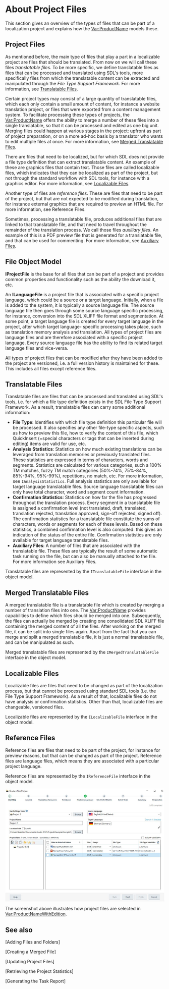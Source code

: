 About Project Files
====
This section gives an overview of the types of files that can be part of a localization project and explains how the <Var:ProductName> models these.

Project Files
----
As mentioned before, the main type of files that play a part in a localizable project are files that should be translated. From now on we will call these files *translatable files*. To be more specific, we define translatable files as files that can be processed and translated using SDL's tools, more specifically files from which the translatable content can be extracted and manipulated through the *File Type Support Framework*. For more information, see [Translatable Files](#translatable-files).

Certain project types may consist of a large quantity of translatable files, which each only contain a small amount of content, for instance a website translation project, or files that were exported from a content management system. To facilitate processing these types of projects, the <Var:ProductName> offers the ability to merge a number of these files into a single translatable, so that it can be processed and edited as one big unit. Merging files could happen at various stages in the project: upfront as part of project preparation, or on a more ad-hoc basis by a translator who wants to edit multiple files at once. For more information, see [Merged Translatable Files](#merged-translatable-files).

There are files that need to be localized, but for which SDL does not provide a file type definition that can extract translatable content. An example of these are graphics files that contain text. Those files are called localizable files, which indicates that they can be localized as part of the project, but not through the standard workflow with SDL tools, for instance with a graphics editor. For more information, see [Localizable Files](#localizable-files).

Another type of files are *reference files*. These are files that need to be part of the project, but that are not expected to be modified during translation, for instance external graphics that are required to preview an HTML file. For more information, see Reference Files.

Sometimes, processing a translatable file, produces additional files that are linked to that translatable file, and that need to travel throughout the remainder of the translation process. We call those files *auxiliary files*. An example of this is a PDF preview file that is generated for a translatable file, and that can be used for commenting. For more information, see [Auxiliary Files](#localizable-files).

File Object Model
---
**IProjectFile** is the base for all files that can be part of a project and provides common properties and functionality such as the ability the download it, etc.

An **ILanguageFile** is a project file that is associated with a specific project language, which could be a source or a target language. Initially, when a file is added to the system, it is typically a source language file. The source language file then goes through some source language specific processing, for instance, conversion into the SDL XLIFF file format and segmentation. At some point, a target language file is created for every target language in the project, after which target language- specific processing takes place, such as translation memory analysis and translation. All types of project files are language files and are therefore associated with a specific project language. Every source language file has the ability to find its related target language files and vice-versa.

All types of project files that can be modified after they have been added to the project are versioned, i.e. a full version history is maintained for these. This includes all files except reference files.

Translatable Files
-----
Translatable files are files that can be processed and translated using SDL's tools, i.e. for which a file type definition exists in the SDL File Type Support Framework. As a result, translatable files can carry some additional information:

* **File Type**: Identifies with which file type definition this particular file will be processed. It also specifies any other file-type specific aspects, such as how to preview this file, how to verify the content of this file, which QuickInsert (=special characters or tags that can be inserted during editing) items are valid for use, etc.
* **Analysis Statistics**: Statistics on how much existing translations can be leveraged from translation memories or previously translated files. These statistics are expressed in terms of characters, words and segments. Statistics are calculated for various categories, such a 100% TM matches, fuzzy TM match categories (50%-74%, 75%-84%, 85%-94%, 95%-99%), repetitions, no match, etc. For more information, see `IAnalysisStatistics`. Full analysis statistics are only available for target language translatable files. Source language translatable files can only have total character, word and segment count information.
* **Confirmation Statistics**: Statistics on how far the file has progressed throughout the translation process. Every segment in a translatable file is assigned a confirmation level (not translated, draft, translated, translation rejected, translation approved, sign-off rejected, signed off). The confirmation statistics for a translatable file constitute the sums of characters, words or segments for each of these levels. Based on these statistics, a combined confirmation level is also computed: this gives an indication of the status of the entire file. Confirmation statistics are only available for target language translatable files.
* **Auxiliary Files**: A number of files that are associated with the translatable file. These files are typically the result of some automatic task running on the file, but can also be manually attached to the file. For more information see Auxiliary Files.


Translatable files are represented by the `ITranslatableFile` interface in the object model.

Merged Translatable Files
-----
A merged translatable file is a translatable file which is created by merging a number of translation files into one. The <Var:ProductName> provides capabilities to define which files should be merged into one. Subsequently, the files can actually be merged by creating one consolidated SDL XLIFF file containing the merged content of all the files. After working on the merged file, it can be split into single files again. Apart from the fact that you can merge and split a merged translatable file, it is just a normal translatable file, and can be manipulated as such.

Merged translatable files are represented by the `IMergedTranslatableFile` interface in the object model.

Localizable Files
-----
Localizable files are files that need to be changed as part of the localization process, but that cannot be processed using standard SDL tools (i.e. the File Type Support Framework). As a result of that, localizable files do not have analysis or confirmation statistics. Other than that, localizable files are changeable, versioned files.

Localizable files are represented by the `ILocalizableFile` interface in the object model.

Reference Files
----
Reference files are files that need to be part of the project, for instance for preview reasons, but that can be changed as part of the project. Reference files are language files, which means they are associated with a particular project language.

Reference files are represented by the `IReferenceFile` interface in the object model.

<img style="display:block; " src="images/NewProject03.jpg"/>

The screenshot above illustrates how project files are selected in <Var:ProductNameWithEdition>.

See also
-------------
[Adding Files and Folders]

[Creating a Merged File]

[Updating Project Files]

[Retrieving the Project Statistics]

[Generating the Task Report]
